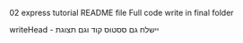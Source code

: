 02 express tutorial README file
Full code write in final folder

writeHead - יישלח גם ססטוס קוד וגם תצוגת
